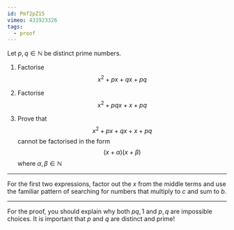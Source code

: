 ```yaml
---
id: Pmf2pZ15
vimeo: 431923326
tags:
  - proof
---
```


Let $p,q \in \mathbb{N}$ be distinct prime numbers.

 1. Factorise
    $$
    x^2 + px + qx + pq
    $$

 1. Factorise
    $$
    x^2 + pqx + x + pq
    $$

 1. Prove that
    $$
    x^2 + px + qx + x + pq
    $$
    cannot be factorised in the form
    $$
    (x + \alpha)(x + \beta)
    $$
    where $\alpha, \beta \in \mathbb{N}$

---

For the first two expressions, factor out the $x$ from the middle terms and use the familiar pattern of searching for numbers that multiply to $c$ and sum to $b.$

---

For the proof, you should explain why both $pq, 1$ and $p, q$ are impossible choices. It is important that $p$ and $q$ are distinct and prime!
